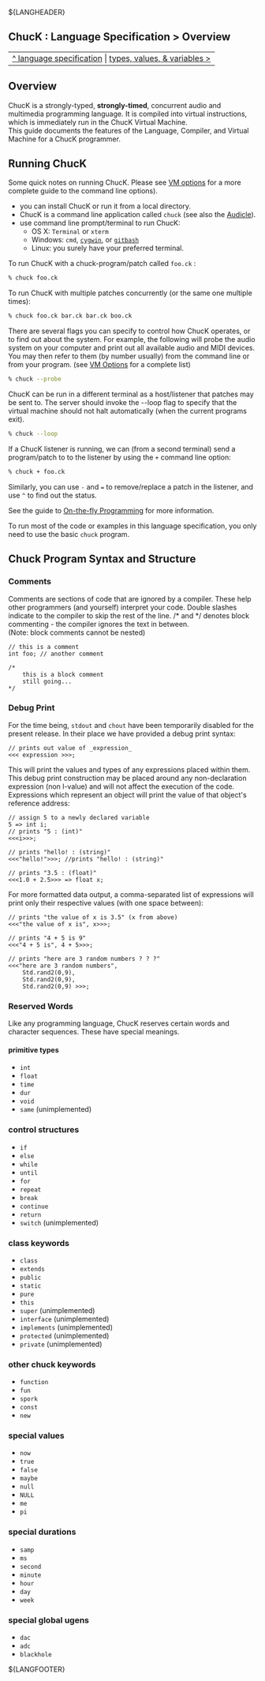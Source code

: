 ${LANGHEADER}

## ChucK : Language Specification > Overview

<div class="chuck_nav">
<center>
<table border="0"><tr><td>
 <div class="chuck_nav_bar">	
  <a href="./index.md">^ language specification</a> | 
  <a href="./type.md">types, values, &amp; variables &gt;</a>
 </div>
 </td></tr>
</table>
</center>
</div>

## Overview

ChucK is a strongly-typed, __strongly-timed__, concurrent audio 
and multimedia programming language.  It is compiled into virtual 
instructions, which is immediately run in the ChucK Virtual Machine.  
This guide documents the features of the Language, Compiler, and Virtual 
Machine for a ChucK programmer.

## Running ChucK

Some quick notes on running ChucK. Please see [VM options](../program/vm.md) 
for a more complete guide to the command line options).

* you can install ChucK or run it from a local directory.
* ChucK is a command line application called `chuck`  (see also the [Audicle](http://audicle.cs.princeton.edu)).
* use command line prompt/terminal to run ChucK: 
  * OS X: `Terminal` or `xterm`
  * Windows: `cmd`, [`cygwin`](http:///www.cygwin.com), or [`gitbash`](https://git-scm.com/)
  * Linux: you surely have your preferred terminal.

To run ChucK with a chuck-program/patch called `foo.ck` :

```sh
% chuck foo.ck
```

To run ChucK with multiple patches concurrently (or the same one multiple times):

```sh
% chuck foo.ck bar.ck bar.ck boo.ck
```

There are several flags you can specify to control how ChucK operates, 
or to find out about the system.  For example, the following will probe the 
audio system on your computer and print out all available audio and MIDI devices.
You may then refer to them (by number usually) from the command line or 
from your program.  (see [VM Options](../program/vm.md") for a complete list)

```sh
% chuck --probe
```

ChucK can be run in a different terminal as a host/listener that patches may 
be sent to.  The server should invoke the --loop flag to specify that the 
virtual machine should not halt automatically (when the current programs exit).

```sh
% chuck --loop 
```

If a ChucK listener is running, we can (from a second terminal) send a 
program/patch to to the listener by using the `+` command line option:

```sh
% chuck + foo.ck 
```

Similarly, you can use `-` and `=` to remove/replace a patch in the listener, 
and use `^` to find out the status. 

See the guide to [On-the-fly Programming](../program/otfp.md) for more 
information.

To run most of the code or examples in this language specification, you only 
need to use the basic `chuck` program.

## Chuck Program Syntax and Structure

### Comments

Comments are sections of code that are ignored by a compiler. These 
help other programmers (and yourself) interpret your code. Double slashes 
indicate to the compiler to skip the rest of the line.  /* and */ 
denotes block commenting - the compiler ignores the text in between.  
(Note: block comments cannot be nested)

```ck
// this is a comment
int foo; // another comment

/* 
    this is a block comment
    still going...
*/
```

### Debug Print

For the time being, `stdout` and `chout` have been temporarily disabled for the 
present release.  In their place we have provided a debug print syntax:

```ck
// prints out value of _expression_
<<< expression >>>;
```

This will print the values and types of any expressions placed within 
them.  This debug print construction may be placed around any 
non-declaration expression (non l-value) and will not affect the 
execution of the code. Expressions which represent an object will print 
the value of that object's reference address:

```ck
// assign 5 to a newly declared variable
5 => int i;
// prints "5 : (int)"
<<<i>>>;

// prints "hello! : (string)"
<<<"hello!">>>; //prints "hello! : (string)"

// prints "3.5 : (float)"
<<<1.0 + 2.5>>> => float x;
```

For more formatted data output, a comma-separated list of expressions 
will print only their respective values (with one space between):

```ck
// prints "the value of x is 3.5" (x from above)
<<<"the value of x is", x>>>;

// prints "4 + 5 is 9"
<<<"4 + 5 is", 4 + 5>>>;

// prints "here are 3 random numbers ? ? ?"
<<<"here are 3 random numbers", 
    Std.rand2(0,9), 
    Std.rand2(0,9),
    Std.rand2(0,9) >>>;
```

### Reserved Words

Like any programming language, ChucK reserves certain words and character 
sequences. These have special meanings.

#### primitive types

* `int`
* `float`
* `time`
* `dur`
* `void`
* `same` (unimplemented)

### control structures

* `if`
* `else`
* `while`
* `until`
* `for`
* `repeat`
* `break`
* `continue`
* `return`
* `switch` (unimplemented)

### class keywords

* `class`
* `extends`
* `public`
* `static`
* `pure`
* `this`
* `super` (unimplemented)
* `interface` (unimplemented)
* `implements` (unimplemented)
* `protected` (unimplemented)
* `private` (unimplemented)

### other chuck keywords

* `function`
* `fun`
* `spork`
* `const`
* `new`

### special values

* `now`
* `true`
* `false`
* `maybe`
* `null`
* `NULL`
* `me`
* `pi`

### special durations

* `samp`
* `ms`
* `second`
* `minute`
* `hour`
* `day`
* `week`

### special global ugens

* `dac`
* `adc`
* `blackhole`

${LANGFOOTER}